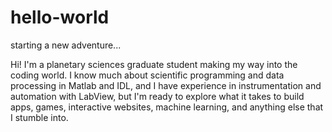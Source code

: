 # hello-world
starting a new adventure...

Hi!
I'm a planetary sciences graduate student making my way into the coding world. I know much about scientific programming and data processing in Matlab and IDL, and I have experience in instrumentation and automation with LabView, but I'm ready to explore what it takes to build apps, games, interactive websites, machine learning, and anything else that I stumble into. 
